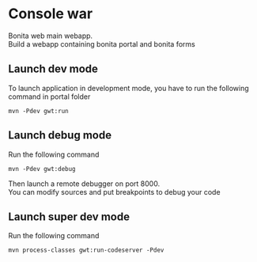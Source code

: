# Console war #

Bonita web main webapp.  
Build a webapp containing bonita portal and bonita forms

## Launch dev mode ##
To launch application in development mode, you have to run the following command in portal folder
    
    mvn -Pdev gwt:run

## Launch debug mode ##
Run the following command
    
    mvn -Pdev gwt:debug

Then launch a remote debugger on port 8000.  
You can modify sources and put breakpoints to debug your code

## Launch super dev mode ##
Run the following command
    
    mvn process-classes gwt:run-codeserver -Pdev